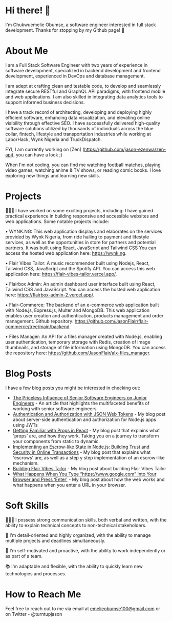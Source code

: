 # Hi there! 👋

I'm Chukwuemelie Obumse, a software engineer interested in full stack development. Thanks for stopping by my Github page! 🚀

# About Me

I am a Full Stack Software Engineer with two years of experience in software development, specialized in backend development and frontend development, experienced in DevOps and database management.

I am adept at crafting clean and testable code, to develop and seamlessly integrate secure RESTful and GraphQL API paradigms, with frontend mobile and web applications. I am also skilled in integrating data analytics tools to support informed business decisions.

I have a track record of architecting, developing and deploying highly efficient software, enhancing data visualization, and elevating online visibility through effective SEO. I have successfully delivered high-quality software solutions utilized by thousands of individuals across the blue collar, fintech, lifestyle and transportation industries while working at LaborHack, Wynk Nigeria and TruckDispatch.

FYI, I am currently working on [Zen] (https://github.com/jason-ezenwa/zen-api), you can have a look ;)

When I'm not coding, you can find me watching football matches, playing video games, watching anime & TV shows, or reading comic books. I love exploring new things and learning new skills.


# Projects

👨🏾‍💻 I have worked on some exciting projects, including:
 I have gained practical experience in building responsive and accessible websites and web applications. Some notable projects include:

•	WYNK.NG: This web application displays and elaborates on the services provided by Wynk Nigeria, from ride hailing to payment and lifestyle services, as well as the opportunities in store for partners and potential partners. It was built using React, JavaScript and Tailwind CSS You can access the hosted web application here: https://wynk.ng.

•	Flair Vibes Tailor: A music recommender built using Nodejs, React, Tailwind CSS, JavaScript and the Spotify API. You can access this web application here: https://flair-vibes-tailor.vercel.app/.

•	Flairbox Admin: An admin dashboard user interface built using React, Tailwind CSS and JavaScript. You can access the hosted web application here: https://flairbox-admin-2.vercel.app/.

•	Flair-Commerce: The backend of an e-commerce web application built with Node.js, Express.js, Multer and MongoDB. This web application enables user creation and authentication, products management and order management. Github repository: https://github.com/JasonFlair/flair-commerce/tree/main/backend

•	Files Manager: An API for a files manager created with Node.js, enabling user authentication, temporary storage with Redis, creation of image thumbnails, and storage of file information using MongoDB. You can access the repository here: https://github.com/JasonFlair/alx-files_manager.


# Blog Posts

I have a few blog posts you might be interested in checking out:

- [The Priceless Influence of Senior Software Engineers on Junior Engineers](https://blog.stackademic.com/the-priceless-influence-of-senior-software-engineers-on-junior-engineers-c7c7cac89747) - An article that highlights the multifaceted benefits of working with senior software engineers
- [Authentication and Authorization with JSON Web Tokens](https://medium.com/@emelieobumse100/the-definitive-guide-to-authentication-and-authorization-with-json-web-tokens-everything-you-need-5bc7795cb668) - My blog post about server-side authentication and authorization for Node.js apps using JWTs
- [Getting Familiar with Props in React](https://medium.com/@emelieobumse100/getting-familiar-with-props-in-react-5abdcaae8b04) - My blog post that explains what 'props' are, and how they work. Taking you on a journey to transform your components from static to dynamic.
- [Implementing an Escrow-like State in Node.js: Building Trust and Security in Online Transactions](https://blog.stackademic.com/implementing-an-escrow-like-state-in-node-js-building-trust-and-security-in-online-transactions-a8058144c005) - My blog post that explains what 'escrows' are, as well as a step y step implementation of an escrow-like mechanism.
- [Building Flair Vibes Tailor](https://medium.com/@emelieobumse100/building-flair-vibes-tailor-a-personalised-music-recommender-c3a0f042faa2) - My blog post about building Flair Vibes Tailor
- [What Happens When You Type “https://www.google.com” Into Your Browser and Press ‘Enter’](https://medium.com/@emelieobumse100/what-happens-when-you-type-https-www-google-com-into-your-browser-and-press-enter-bc0b0d8c7d08) - My blog post about how the web works and what happens when you enter a URL in your browser.


# Soft Skills

👨🏾‍💼 I possess strong communication skills, both verbal and written, with the ability to explain technical concepts to non-technical stakeholders.

📝 I'm detail-oriented and highly organized, with the ability to manage multiple projects and deadlines simultaneously.

💪 I'm self-motivated and proactive, with the ability to work independently or as part of a team.

📚 I'm adaptable and flexible, with the ability to quickly learn new technologies and processes.


# How to Reach Me

Feel free to reach out to me via email at emelieobumse100@gmail.com or on Twitter - @turntupjason

